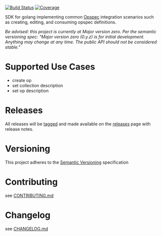 [![Build Status](https://travis-ci.org/opspec-io/sdk-golang.svg?branch=master)](https://travis-ci.org/opspec-io/sdk-golang)
[![Coverage](https://codecov.io/gh/opspec-io/sdk-golang/branch/master/graph/badge.svg)](https://codecov.io/gh/opspec-io/sdk-golang)

SDK for golang implementing common [Opspec](http://opspec.io)
integration scenarios such as creating, editing, and consuming opspec
definitions.

*Be advised: this project is currently at Major version zero. Per the
semantic versioning spec: "Major version zero (0.y.z) is for initial
development. Anything may change at any time. The public API should not
be considered stable."*

# Supported Use Cases

- create op
- set collection description
- set op description

# Releases

All releases will be
[tagged](https://github.com/opspec-io/sdk-golang/tags) and made
available on the
[releases](https://github.com/opspec-io/sdk-golang/releases) page with
release notes.

# Versioning

This project adheres to the [Semantic Versioning](http://semver.org/)
specification

# Contributing

see [CONTRIBUTING.md](CONTRIBUTING.md)

# Changelog

see [CHANGELOG.md](CHANGELOG.md)
